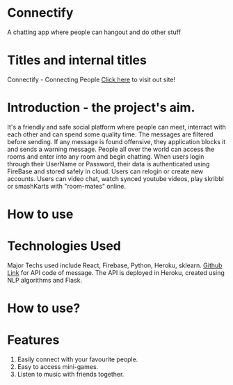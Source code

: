 # Connectify 
A chatting app where people can hangout and do other stuff

# Titles and internal titles
Connectify - Connecting People
[Click here](https://connectifyapp.netlify.app/) to visit out site!



# Introduction - the project's aim.
It's a friendly and safe social platform where people can meet, interract with each other and can spend some quality time. The messages are filtered before sending. If any message is found offensive, they application blocks it and sends a warning message. People all over the world can access the rooms and enter into any room and begin chatting. When users login through their UserName or Password, their data is authenticated using FireBase and stored safely in cloud. Users can relogin or create new accounts. Users can video chat, watch synced youtube videos, play skribbl or smashKarts with "room-mates" online.

# How to use

# Technologies Used
Major Techs used include React, Firebase, Python, Heroku, sklearn.
[Github Link](https://github.com/Pratyush-exe/Connectify-API) for API code of message. The API is deployed in Heroku, created using NLP algorithms and Flask.


# How to use?

# Features
1) Easily connect with your favourite people.
2) Easy to access mini-games.
3) Listen to music with friends together.
